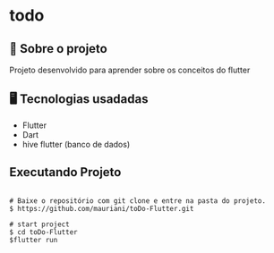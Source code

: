 # todo

## 🚀 Sobre o projeto

Projeto desenvolvido para aprender sobre os conceitos do flutter

## 🖥️ Tecnologias usadadas

- Flutter
- Dart
- hive flutter (banco de dados)


## Executando Projeto

```

# Baixe o repositório com git clone e entre na pasta do projeto.
$ https://github.com/mauriani/toDo-Flutter.git

# start project
$ cd toDo-Flutter
$flutter run
```
